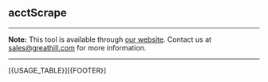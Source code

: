 ## acctScrape

***
**Note:** This tool is available through [our website](http://quickblocks.io). Contact us at [sales@greathill.com](mailto:sales@greathill.com) for more information.
***

[{USAGE_TABLE}][{FOOTER}]
